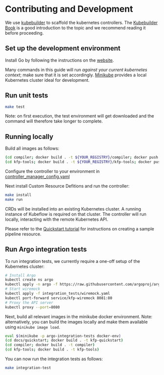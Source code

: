 # Contributing and Development

We use [kubebuilder](https://github.com/kubernetes-sigs/kubebuilder) to scaffold the kubernetes controllers.
The [Kubebuilder Book](https://book.kubebuilder.io/) is a good introduction to the topic and we recommend reading it before proceeding.

## Set up the development environment

Install Go by following the instructions on the [website](https://golang.org/doc/install).

Many commands in this guide will run *against your current kubernetes context*; make sure that it is set accordingly. [Minikube](https://minikube.sigs.k8s.io/docs/start/) provides a local Kubernetes cluster ideal for development.

## Run unit tests

```sh
make test
```

Note: on first execution, the test environment will get downloaded and the command will therefore take longer to complete.

## Running locally

Build all images as follows:

```sh
(cd compiler; docker build . -t ${YOUR_REGISTRY}/compiler; docker push ${YOUR_REGISTRY}/compiler)
(cd kfp-tools; docker build . -t ${YOUR_REGISTRY}/kfp-tools; docker push ${YOUR_REGISTRY}/kfp-tools)
```

Configure the controller to your environment in [controller_manager_config.yaml](../../config/manager/controller_manager_config.yaml)

Next install Custom Resource Defitions and run the controller:

```sh
make install
make run
```

CRDs will be installed into an existing Kubernetes cluster. A running instance of Kubeflow is required on that cluster. The controller will run locally, interacting with the remote Kubernetes API.

Please refer to the [Quickstart tutorial](../quickstart) for instructions on creating a sample pipeline resource.

## Run Argo integration tests

To run integration tests, we currently require a one-off setup of the Kubernetes cluster:

```sh
# Install Argo
kubectl create ns argo
kubectl apply -n argo -f https://raw.githubusercontent.com/argoproj/argo-workflows/master/manifests/quick-start-postgres.yaml
# Start wiremock
kubectl apply -f integration_tests/wiremock.yaml
kubectl port-forward service/kfp-wiremock 8081:80
# Proxy the API server
kubectl proxy --port=8080
```

Next, build all relevant images in the minikube docker environment.
Note: alternatively, you can build the images locally and make them available using `minikube image load`.

```sh
eval $(minikube -p argo-integration-tests docker-env)
(cd docs/quickstart; docker build . -t kfp-quickstart)
(cd compiler; docker build . -t compiler)
(cd kfp-tools; docker build . -t kfp-tools)
```

You can now run the integration tests as follows:
```sh
make integration-test
```
